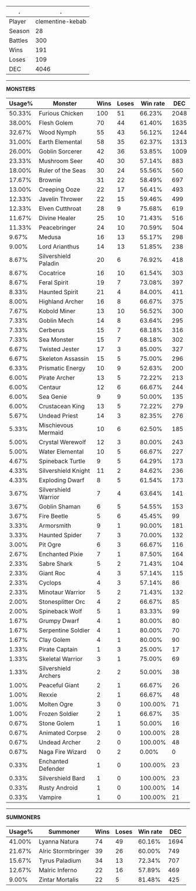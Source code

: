 .|.
|-|-
Player|clementine-kebab
Season|28
Battles|300
Wins|191
Loses|109
DEC|4046

---
**MONSTERS**

Usage%|Monster|Wins|Loses|Win rate|DEC|
-|-|-|-|-|-|
50.33%|Furious Chicken|100|51|66.23%|2048|
38.00%|Flesh Golem|70|44|61.40%|1635|
32.67%|Wood Nymph|55|43|56.12%|1244|
31.00%|Earth Elemental|58|35|62.37%|1313|
26.00%|Goblin Sorcerer|42|36|53.85%|1009|
23.33%|Mushroom Seer|40|30|57.14%|883|
18.00%|Ruler of the Seas|30|24|55.56%|560|
17.67%|Brownie|31|22|58.49%|697|
13.00%|Creeping Ooze|22|17|56.41%|493|
12.33%|Javelin Thrower|22|15|59.46%|499|
12.33%|Elven Cutthroat|28|9|75.68%|619|
11.67%|Divine Healer|25|10|71.43%|516|
11.33%|Peacebringer|24|10|70.59%|504|
9.67%|Medusa|16|13|55.17%|298|
9.00%|Lord Arianthus|14|13|51.85%|238|
8.67%|Silvershield Paladin|20|6|76.92%|418|
8.67%|Cocatrice|16|10|61.54%|303|
8.67%|Feral Spirit|19|7|73.08%|397|
8.33%|Haunted Spirit|21|4|84.00%|411|
8.00%|Highland Archer|16|8|66.67%|375|
7.67%|Kobold Miner|13|10|56.52%|300|
7.33%|Goblin Mech|14|8|63.64%|295|
7.33%|Cerberus|15|7|68.18%|316|
7.33%|Sea Monster|15|7|68.18%|302|
6.67%|Twisted Jester|17|3|85.00%|327|
6.67%|Skeleton Assassin|15|5|75.00%|296|
6.33%|Prismatic Energy|10|9|52.63%|200|
6.00%|Pirate Archer|13|5|72.22%|213|
6.00%|Centaur|12|6|66.67%|244|
6.00%|Sea Genie|9|9|50.00%|135|
6.00%|Crustacean King|13|5|72.22%|279|
5.67%|Undead Priest|14|3|82.35%|276|
5.33%|Mischievous Mermaid|10|6|62.50%|185|
5.00%|Crystal Werewolf|12|3|80.00%|243|
5.00%|Water Elemental|10|5|66.67%|227|
4.67%|Spineback Turtle|9|5|64.29%|173|
4.33%|Silvershield Knight|11|2|84.62%|236|
4.33%|Exploding Dwarf|8|5|61.54%|173|
3.67%|Silvershield Warrior|7|4|63.64%|141|
3.67%|Goblin Shaman|6|5|54.55%|153|
3.67%|Fire Beetle|5|6|45.45%|99|
3.33%|Armorsmith|9|1|90.00%|181|
3.33%|Haunted Spider|7|3|70.00%|132|
3.00%|Pit Ogre|6|3|66.67%|116|
2.67%|Enchanted Pixie|7|1|87.50%|164|
2.33%|Sabre Shark|5|2|71.43%|104|
2.33%|Giant Roc|4|3|57.14%|115|
2.33%|Cyclops|4|3|57.14%|86|
2.33%|Minotaur Warrior|5|2|71.43%|132|
2.00%|Stonesplitter Orc|4|2|66.67%|85|
2.00%|Spineback Wolf|5|1|83.33%|99|
1.67%|Grumpy Dwarf|4|1|80.00%|80|
1.67%|Serpentine Soldier|4|1|80.00%|70|
1.67%|Clay Golem|4|1|80.00%|90|
1.33%|Pirate Captain|1|3|25.00%|17|
1.33%|Skeletal Warrior|3|1|75.00%|69|
1.33%|Silvershield Archers|2|2|50.00%|38|
1.00%|Peaceful Giant|2|1|66.67%|26|
1.00%|Rexxie|2|1|66.67%|48|
1.00%|Molten Ogre|3|0|100.00%|71|
1.00%|Frozen Soldier|2|1|66.67%|35|
0.67%|Stone Golem|1|1|50.00%|16|
0.67%|Animated Corpse|2|0|100.00%|28|
0.67%|Undead Archer|2|0|100.00%|48|
0.67%|Naga Fire Wizard|0|2|0.00%|0|
0.33%|Enchanted Defender|1|0|100.00%|23|
0.33%|Silvershield Bard|1|0|100.00%|23|
0.33%|Rusty Android|1|0|100.00%|14|
0.33%|Vampire|1|0|100.00%|21|

---
**SUMMONERS**

Usage%|Summoner|Wins|Loses|Win rate|DEC|
-|-|-|-|-|-|
41.00%|Lyanna Natura|74|49|60.16%|1694|
21.67%|Alric Stormbringer|39|26|60.00%|749|
15.67%|Tyrus Paladium|34|13|72.34%|707|
12.67%|Malric Inferno|22|16|57.89%|469|
9.00%|Zintar Mortalis|22|5|81.48%|425|
